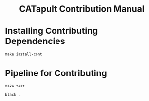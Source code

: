 
<h1 align="center" style="fontsize:50em"><b>CATapult Contribution Manual</b></h1>

# Installing Contributing Dependencies

```shell
make install-cont
```

# Pipeline for Contributing

```shell
make test
```

```shell
black .
```